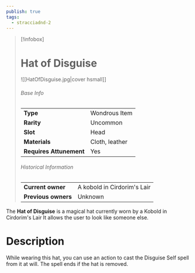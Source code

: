 ```yaml
---
publish: true
tags:
  - stracciadnd-2
---
```

> [!infobox]  
> # Hat of Disguise
> ![[HatOfDisguise.jpg|cover hsmall]]
> ###### Base Info
> | | |
> |---|---|
> | **Type** | Wondrous Item |
> | **Rarity** | Uncommon |
> | **Slot** | Head |
> | **Materials** | Cloth, leather |
> | **Requires Attunement** | Yes |
> ###### Historical Information
> | | |
> |---|---|
> | **Current owner** | A kobold in Cirdorim's Lair |
> | **Previous owners** | Unknown |

The **Hat of Disguise** is a magical hat currently worn by a Kobold in Cirdorim's Lair It allows the user to look like someone else.
# Description
While wearing this hat, you can use an action to cast the Disguise Self spell from it at will. The spell ends if the hat is removed.